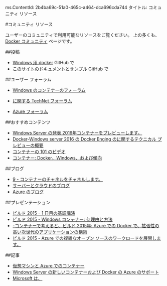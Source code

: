 ms.ContentId: 2b4ba69c-51a0-465c-a464-dca696cda744
タイトル: コミュニティ リソース

#コミュニティ リソース

ユーザーのコミュニティで利用可能なリソースをご覧ください。
上の多くも、 [Docker コミュニティ](https://www.docker.com/community/participate/) ページです。

##投稿

* [Windows 用 docker](https://github.com/Microsoft/docker) GitHub で
* [このサイトのドキュメントとサンプル](https://github.com/Microsoft/Virtualization-Documentation) GitHub で

##ユーザー フォーラム

* [Windows のコンテナーのフォーラム](https://social.msdn.microsoft.com/Forums/en-US/home?forum=windowscontainers)
    
* [に関する TechNet フォーラム](https://social.technet.microsoft.com/Forums/windowsserver/en-US/home "TechNet フォーラム")
* [Azure フォーラム](http://azure.microsoft.com/en-us/support/forums/)


##おすすめコンテンツ

* [Windows Server の発表 2016年コンテナーをプレビューします。](http://weblogs.asp.net/scottgu/announcing-windows-server-2016-containers-preview)
* [Docker-Windows server 2016 の Docker Enging のに関するテクニカル プレビューの概要](http://blog.docker.com/2015/08/tp-docker-engine-windows-server-2016/)
* [コンテナーの 101 のビデオ](https://channel9.msdn.com/Blogs/containers/Containers-101-with-Microsoft-and-Docker)
* [コンテナー: Docker、Windows、および傾向](http://azure.microsoft.com/blog/2015/08/17/containers-docker-windows-and-trends/)


##ブログ

* [9 - コンテナーのチャネルをチャネルします。](https://channel9.msdn.com/Blogs/containers)
* [サーバーとクラウドのブログ](http://blogs.technet.com/b/server-cloud/)
* [Azure のブログ](http://azure.microsoft.com/blog/)


##プレゼンテーション

* [ビルド 2015 - 1 日目の基調講演](http://channel9.msdn.com/Events/Build/2015/KEY01)
* [ビルド 2015 - Windows コンテナー: 何理由と方法](http://channel9.msdn.com/events/Build/2015/2-704)
* [-コンテナーで考えると、ビルド 2015年: Azure での Docker で、拡張性の高い次世代のアプリケーションの構築](http://channel9.msdn.com/events/Build/2015/2-683)
* [ビルド 2015 - Azure での複雑なオープン ソースのワークロードを展開します。](http://channel9.msdn.com/Events/Build/2015/2-732)

##記事

* [仮想マシンと Azure でのコンテナー](https://azure.microsoft.com/en-us/documentation/articles/virtual-machines-vms-containers/)
* [Windows Server の新しいコンテナーおよび Docker の Azure のサポート](http://azure.microsoft.com/blog/2014/10/15/new-windows-server-containers-and-azure-support-for-docker/)
* [Microsoft は、](http://blogs.technet.com/b/server-cloud/archive/2015/04/08/microsoft-announces-new-container-technologies-for-the-next-generation-cloud.aspx)



